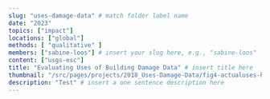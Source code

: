 ```yaml
---
slug: "uses-damage-data" # match folder label name
date: "2023"
topics: ["impact"]
locations: ["global"]
methods: [ "qualitative" ]
members: ["sabine-loos"] # insert your slug here, e.g., "sabine-loos"
content: ["usgs-esc"]
title: "Evaluating Uses of Building Damage Data" # insert title here
thumbnail: "/src/pages/projects/2018_Uses-Damage-Data/fig4-actualuses-horizontal-v2.png"
description: "Test" # insert a one sentence description here
---
```


